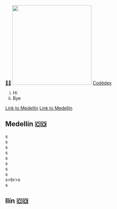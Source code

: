 <!--oh shit-->
<!DOCTYPE html>
<html>
  <head>
    <title>Hi|</title>
  </head>
  <body>
    <a href="https://www.abc.net.au/triplej/news/watch-anime-movies-best-classics/103215494">😶‍🌫️</a>
    <img src="https://i.redd.it/5unn16axx1v81.jpg" width="250">
    <a href="https://www.codedex.io/" target="_blank">Codédex</a>
    <ol type="i">
      <li>Hi</li>
      <li>Bye</li>
    </ol>
    <a href="#medellin">Link to Medellín</a>
    <a href="#llin">Link to Medellín</a>
    <h2 class="city" id="medellin">Medellín 🇨🇴</h2>
    s<br>s<br>s<br>s<br>s<br>s<br>s<br>s<br>s>br>s<br>s
    <h2 class="city" id="llin">llín 🇨🇴</h2>
  </body>
</html>

